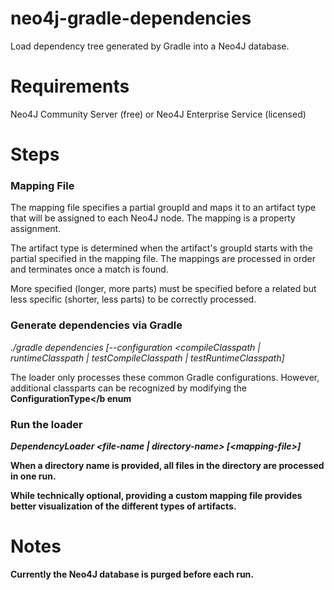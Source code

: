 # neo4j-gradle-dependencies
Load dependency tree generated by Gradle into a Neo4J database.

# Requirements
Neo4J Community Server (free) or Neo4J Enterprise Service (licensed)

# Steps

### Mapping File
The mapping file specifies a partial groupId and maps it to an artifact type that will be assigned to each Neo4J node.  The mapping is a property assignment.

The artifact type is determined when the artifact's groupId starts with the partial specified in the mapping file.  The mappings are processed in order and terminates once a match is found.

More specified (longer, more parts) must be specified before a related but less specific (shorter, less parts) to be correctly processed.

### Generate dependencies via Gradle
<i>./gradle dependencies [--configuration &lt;compileClasspath | runtimeClasspath | testCompileClasspath | testRuntimeClasspath]</i>

The loader only processes these common Gradle configurations.  However, additional classparts can be recognized by modifying the <b>ConfigurationType</b enum

### Run the loader
<i>DependencyLoader &lt;file-name | directory-name&gt; [&lt;mapping-file&gt;] </i>

When a directory name is provided, all files in the directory are processed in one run.

While technically optional, providing a custom mapping file provides better visualization of the different types of artifacts.

# Notes
Currently the Neo4J database is purged before each run.

